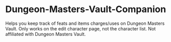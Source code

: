 # Dungeon-Masters-Vault-Companion
Helps you keep track of feats and items charges/uses on Dungeon Masters Vault. Only works on the edit character page, not the character list. Not affiliated with Dungeon Masters Vault.
